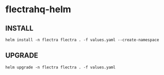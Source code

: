 # flectrahq-helm
## INSTALL
```
helm install -n flectra flectra . -f values.yaml --create-namespace
```
## UPGRADE
```
helm upgrade -n flectra flectra . -f values.yaml
```